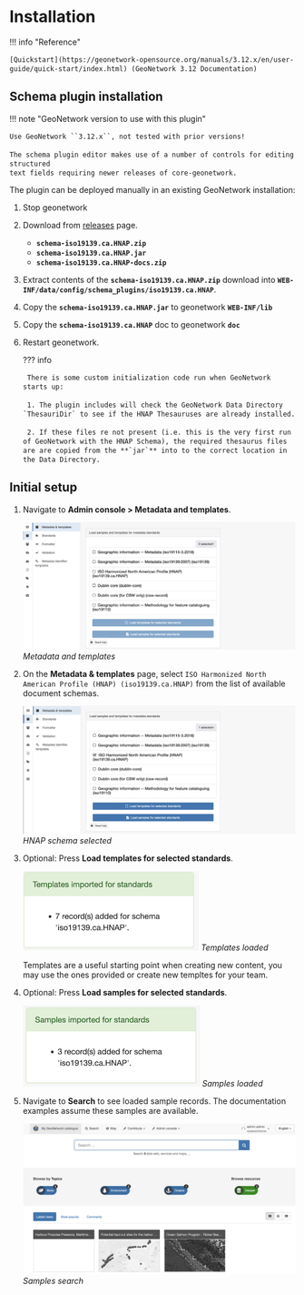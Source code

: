 # Installation

!!! info "Reference"
    
    [Quickstart](https://geonetwork-opensource.org/manuals/3.12.x/en/user-guide/quick-start/index.html) (GeoNetwork 3.12 Documentation)

## Schema plugin installation

!!! note "GeoNetwork version to use with this plugin"

    Use GeoNetwork ``3.12.x``, not tested with prior versions!

    The schema plugin editor makes use of a number of controls for editing structured
    text fields requiring newer releases of core-geonetwork.

The plugin can be deployed manually in an existing GeoNetwork installation:

1. Stop geonetwork

2. Download from [releases](https://github.com/metadata101/iso19139.ca.HNAP/releases) page.
   
    * **`schema-iso19139.ca.HNAP.zip`**
    * **`schema-iso19139.ca.HNAP.jar`**
    * **`schema-iso19139.ca.HNAP-docs.zip`**

3. Extract contents of the **`schema-iso19139.ca.HNAP.zip`** download into **`WEB-INF/data/config/schema_plugins/iso19139.ca.HNAP`**.

4. Copy the **`schema-iso19139.ca.HNAP.jar`** to geonetwork **`WEB-INF/lib`**

5. Copy the **`schema-iso19139.ca.HNAP`** doc to geonetwork **`doc`**

6. Restart geonetwork.

    ??? info

        There is some custom initialization code run when GeoNetwork starts up:

        1. The plugin includes will check the GeoNetwork Data Directory `ThesauriDir` to see if the HNAP Thesauruses are already installed.

        2. If these files re not present (i.e. this is the very first run of GeoNetwork with the HNAP Schema), the required thesaurus files are are copied from the **`jar`** into to the correct location in the Data Directory.

## Initial setup

1. Navigate to **Admin console > Metadata and templates**.

    ![](img/schema-list.png)
    *Metadata and templates*

2. On the **Metadata & templates** page, select `ISO Harmonized North American Profile (HNAP) (iso19139.ca.HNAP)`
   from the list of available document schemas.

    ![](img/schema-selected.png)
    *HNAP schema selected*

3. Optional: Press **Load templates for selected standards**.

    ![](img/templates-loaded.png)
    *Templates loaded*

    Templates are a useful starting point when creating new content, you may use the ones provided or create new templtes for your team.

4. Optional: Press **Load samples for selected standards**.

    ![](img/samples-loaded.png)
    *Samples loaded*
    
5. Navigate to **Search** to see loaded sample records.
   The documentation examples assume these samples are available.
   
    ![](img/samples-search.png)
    *Samples search*
